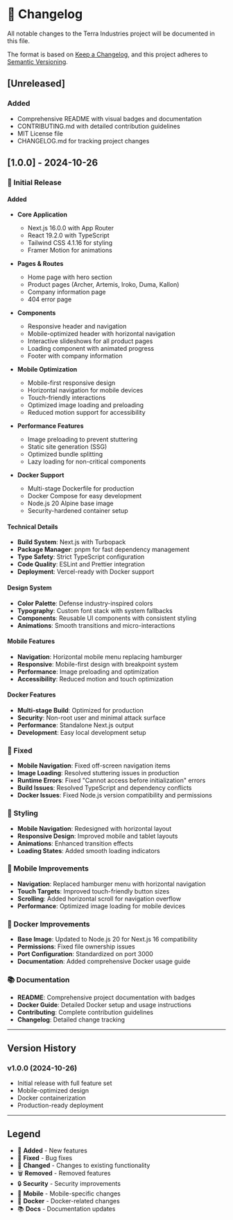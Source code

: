 # 📝 Changelog

All notable changes to the Terra Industries project will be documented in this file.

The format is based on [Keep a Changelog](https://keepachangelog.com/en/1.0.0/),
and this project adheres to [Semantic Versioning](https://semver.org/spec/v2.0.0.html).

## [Unreleased]

### Added
- Comprehensive README with visual badges and documentation
- CONTRIBUTING.md with detailed contribution guidelines
- MIT License file
- CHANGELOG.md for tracking project changes

## [1.0.0] - 2024-10-26

### 🚀 Initial Release

#### Added
- **Core Application**
  - Next.js 16.0.0 with App Router
  - React 19.2.0 with TypeScript
  - Tailwind CSS 4.1.16 for styling
  - Framer Motion for animations

- **Pages & Routes**
  - Home page with hero section
  - Product pages (Archer, Artemis, Iroko, Duma, Kallon)
  - Company information page
  - 404 error page

- **Components**
  - Responsive header and navigation
  - Mobile-optimized header with horizontal navigation
  - Interactive slideshows for all product pages
  - Loading component with animated progress
  - Footer with company information

- **Mobile Optimization**
  - Mobile-first responsive design
  - Horizontal navigation for mobile devices
  - Touch-friendly interactions
  - Optimized image loading and preloading
  - Reduced motion support for accessibility

- **Performance Features**
  - Image preloading to prevent stuttering
  - Static site generation (SSG)
  - Optimized bundle splitting
  - Lazy loading for non-critical components

- **Docker Support**
  - Multi-stage Dockerfile for production
  - Docker Compose for easy development
  - Node.js 20 Alpine base image
  - Security-hardened container setup

#### Technical Details
- **Build System**: Next.js with Turbopack
- **Package Manager**: pnpm for fast dependency management
- **Type Safety**: Strict TypeScript configuration
- **Code Quality**: ESLint and Prettier integration
- **Deployment**: Vercel-ready with Docker support

#### Design System
- **Color Palette**: Defense industry-inspired colors
- **Typography**: Custom font stack with system fallbacks
- **Components**: Reusable UI components with consistent styling
- **Animations**: Smooth transitions and micro-interactions

#### Mobile Features
- **Navigation**: Horizontal mobile menu replacing hamburger
- **Responsive**: Mobile-first design with breakpoint system
- **Performance**: Image preloading and optimization
- **Accessibility**: Reduced motion and touch optimization

#### Docker Features
- **Multi-stage Build**: Optimized for production
- **Security**: Non-root user and minimal attack surface
- **Performance**: Standalone Next.js output
- **Development**: Easy local development setup

### 🔧 Fixed
- **Mobile Navigation**: Fixed off-screen navigation items
- **Image Loading**: Resolved stuttering issues in production
- **Runtime Errors**: Fixed "Cannot access before initialization" errors
- **Build Issues**: Resolved TypeScript and dependency conflicts
- **Docker Issues**: Fixed Node.js version compatibility and permissions

### 🎨 Styling
- **Mobile Navigation**: Redesigned with horizontal layout
- **Responsive Design**: Improved mobile and tablet layouts
- **Animations**: Enhanced transition effects
- **Loading States**: Added smooth loading indicators

### 📱 Mobile Improvements
- **Navigation**: Replaced hamburger menu with horizontal navigation
- **Touch Targets**: Improved touch-friendly button sizes
- **Scrolling**: Added horizontal scroll for navigation overflow
- **Performance**: Optimized image loading for mobile devices

### 🐳 Docker Improvements
- **Base Image**: Updated to Node.js 20 for Next.js 16 compatibility
- **Permissions**: Fixed file ownership issues
- **Port Configuration**: Standardized on port 3000
- **Documentation**: Added comprehensive Docker usage guide

### 📚 Documentation
- **README**: Comprehensive project documentation with badges
- **Docker Guide**: Detailed Docker setup and usage instructions
- **Contributing**: Complete contribution guidelines
- **Changelog**: Detailed change tracking

---

## Version History

### v1.0.0 (2024-10-26)
- Initial release with full feature set
- Mobile-optimized design
- Docker containerization
- Production-ready deployment

---

## Legend

- 🚀 **Added** - New features
- 🔧 **Fixed** - Bug fixes
- 🎨 **Changed** - Changes to existing functionality
- 🗑️ **Removed** - Removed features
- 🔒 **Security** - Security improvements
- 📱 **Mobile** - Mobile-specific changes
- 🐳 **Docker** - Docker-related changes
- 📚 **Docs** - Documentation updates
